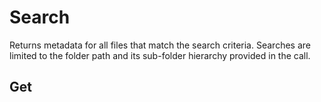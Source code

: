 # Search
Returns metadata for all files that match the search criteria. Searches are limited to the folder path and its sub-folder hierarchy provided in the call.

## Get

